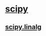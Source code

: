 # [scipy](https://docs.scipy.org/doc/scipy/index.html)

## [scipy.linalg](https://docs.scipy.org/doc/scipy/reference/linalg.html#module-scipy.linalg)
